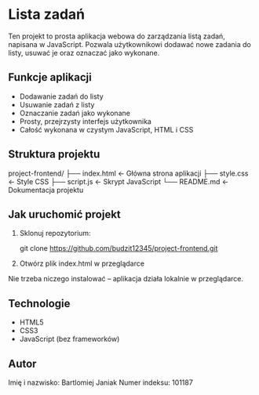 # Lista zadań

Ten projekt to prosta aplikacja webowa do zarządzania listą zadań, napisana w JavaScript. Pozwala użytkownikowi dodawać nowe zadania do listy, usuwać je oraz oznaczać jako wykonane.

## Funkcje aplikacji

- Dodawanie zadań do listy
- Usuwanie zadań z listy
- Oznaczanie zadań jako wykonane
- Prosty, przejrzysty interfejs użytkownika
- Całość wykonana w czystym JavaScript, HTML i CSS

## Struktura projektu


project-frontend/
├── index.html     <- Główna strona aplikacji
├── style.css      <- Style CSS
├── script.js      <- Skrypt JavaScript
└── README.md      <- Dokumentacja projektu


## Jak uruchomić projekt

1. Sklonuj repozytorium:

   
   git clone https://github.com/budzit12345/project-frontend.git
   

2. Otwórz plik index.html w przeglądarce 

Nie trzeba niczego instalować – aplikacja działa lokalnie w przeglądarce.

## Technologie

- HTML5
- CSS3
- JavaScript (bez frameworków)

## Autor

Imię i nazwisko: Bartlomiej Janiak
Numer indeksu: 101187

